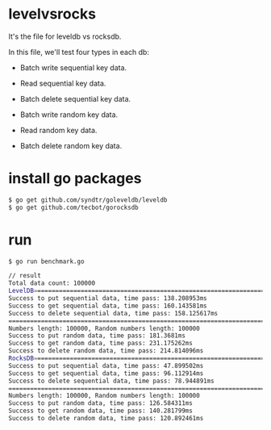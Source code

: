 # levelvsrocks
It's the file for leveldb vs rocksdb.

In this file, we'll test four types in each db:

* Batch write sequential key data.
* Read sequential key data.
* Batch delete sequential key data.

* Batch write random key data.
* Read random key data.
* Batch delete random key data.

# install go packages

```BASH
$ go get github.com/syndtr/goleveldb/leveldb
$ go get github.com/tecbot/gorocksdb
```

# run

```BASH
$ go run benchmark.go

// result
Total data count: 100000
LevelDB====================================================================================
Success to put sequential data, time pass: 138.208953ms
Success to get sequential data, time pass: 160.143581ms
Success to delete sequential data, time pass: 158.125617ms
====================================================================================
Numbers length: 100000, Random numbers length: 100000
Success to put random data, time pass: 181.3681ms
Success to get random data, time pass: 231.175262ms
Success to delete random data, time pass: 214.814096ms
RocksDB====================================================================================
Success to put sequential data, time pass: 47.899502ms
Success to get sequential data, time pass: 96.112914ms
Success to delete sequential data, time pass: 78.944891ms
====================================================================================
Numbers length: 100000, Random numbers length: 100000
Success to put random data, time pass: 126.584311ms
Success to get random data, time pass: 140.281799ms
Success to delete random data, time pass: 120.892461ms

```